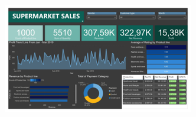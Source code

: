 ![Header](https://github.com/ahmadfurqan7/PowerBI-Project/blob/main/Supermarket%20Sales/supermarket-sales_page-0001.jpg)
